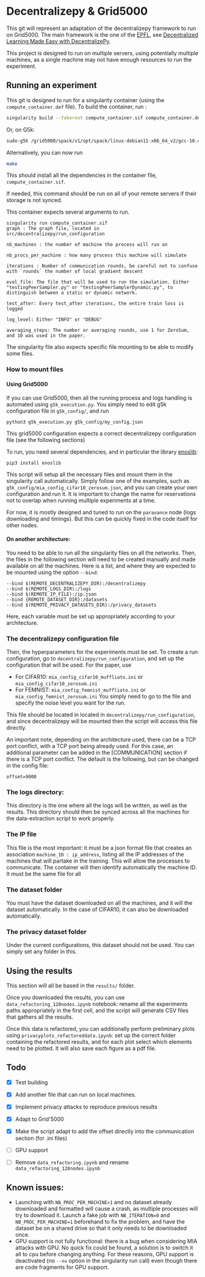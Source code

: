 # Decentralizepy & Grid5000
This git will represent an adaptation of the decentralizepy framework to run on Grid5000. The main framework is the one of the [EPFL](https://github.com/sacs-epfl/decentralizepy), see [Decentralized Learning Made Easy with DecentralizePy](https://arxiv.org/abs/2304.08322).

This project is designed to run on multiple servers, using potentially multiple machines, as a single machine may not have enough resources to run the experiment. 


## Running an experiment

This git is designed to run for a singularity container (using the `compute_container.def` file). To build the container, run :
```bash
singularity build --fakeroot compute_container.sif compute_container.def
```
Or, on G5k:

```bash
sudo-g5k /grid5000/spack/v1/opt/spack/linux-debian11-x86_64_v2/gcc-10.4.0/singularity-3.8.7-rv6m5rw2bda5vu5cb7kcw6jfjg24xp6h/bin/singularity -d build compute_container.sif compute_container.def
```

Alternatively, you can now run 
```bash
make
```

This should install all the dependencies in the container file, `compute_container.sif`. 

If needed, this command should be run on all of your remote servers if their storage is not synced.

This container expects several arguments to run. 
```
singularity run compute_container.sif 
graph : The graph file, located in src/decentralizepy/run_configuration

nb_machines : the number of machine the process will run on 

nb_procs_per_machine : how many process this machine will simulate

iterations : Number of communication rounds, be careful not to confuse with `rounds` the number of local gradient descent 
    
eval_file: The file that will be used to run the simulation. Either "testingPeerSampler.py" or "testingPeerSamplerDynamic.py", to distinguish between a static or dynamic network.

test_after: Every test_after iterations, the entire train loss is logged

log_level: Either "INFO" or "DEBUG"

averaging_steps: The number or averaging rounds, use 1 for ZeroSum, and 10 was used in the paper.
```

The singularity file also expects specific file mounting to be able to modify some files. 

### How to mount files

#### Using Grid5000
If you can use Grid5000, then all the running process and logs handling is automated using `g5k_execution.py`. You simply need to edit g5k configuration file in `g5k_config/`, and run
```
python3 g5k_execution.py g5k_config/my_config.json
```
This grid5000 configuration expects a correct decentralizepy configuration file (see the following sections)

To run, you need several dependencies, and in particular the library [enoslib](https://discovery.gitlabpages.inria.fr/enoslib/tutorials/grid5000.html): 
```
pip3 install enoslib
```

This script will setup all the necessary files and mount them in the singularity call automatically. Simply follow one of the examples, such as `g5k_config/mia_config_cifar10_zerosum.json`, and you can create your own configuration and run it. It is important to change the name for reservations not to overlap when running multiple experiments at a time.

For now, it is mostly designed and tuned to run on the `paravance` node (logs downloading and timings). But this can be quickly fixed in the code itself for other nodes.

#### On another architecture:
You need to be able to run all the singularity files on all the networks. Then, the files in the following section will need to be created manually and made available on all the machines. Here is a list, and where they are expected to be mounted using the option `--bind`:
```
--bind $(REMOTE_DECENTRALIZEPY_DIR):/decentralizepy
--bind $(REMOTE_LOGS_DIR):/logs
--bind $(REMOTE_IP_FILE):/ip.json
--bind {REMOTE_DATASET_DIR}:/datasets
--bind $(REMOTE_PRIVACY_DATASETS_DIR):/privacy_datasets 
```
Here, each variable must be set up appropriately according to your architecture.


### The decentralizepy configuration file
Then, the hyperparameters for the experiments must be set. 
To create a run configuration, go to `decentralizepy/run_configuration`, and set up the configuration that will be used. For the paper, use 
* For CIFAR10: `mia_config_cifar10_muffliato.ini` or `mia_config_cifar10_zerosum.ini`  
* For FEMNIST: `mia_config_femnist_muffliato.ini` or `mia_config_femnist_zerosum.ini`
You simply need to go to the file and specify the noise level you want for the run.

This file should be located in located in `decentralizepy/run_configuration`, and since decentralizepy will be mounted then the script will access this file directly.  


An important note, depending on the architecture used, there can be a TCP port conflict, with a TCP port being already used. For this case, an additional parameter can be added in the [COMMUNICATION] section if there is a TCP port conflict. The default is the following, but can be changed in the config file:
```
offset=9000
```


### The logs directory:
This directory is the one where all the logs will be written, as well as the results. This directory should then be synced across all the machines for the data-extraction script to work properly.


### The IP file
This file is the most important: it must be a json format file that creates an association `machine_ID : ip_address`, listing all the IP addresses of the machines that will partake in the training. This will allow the processes to communicate. The container will then identify automatically the machine ID.
It must be the same file for all  

### The dataset folder
You must have the dataset downloaded on all the machines, and it will the dataset automatically. In the case of CIFAR10, it can also be downloaded automatically. 

### The privacy dataset folder
Under the current configurations, this dataset should not be used. You can simply set any folder in this.


## Using the results
This section will all be based in the `results/` folder.

Once you downloaded the results, you can use `data_refactoring_128nodes.ipynb` notebook: rename all the experiments paths appropriately in the first cell, and the script will generate CSV files that gathers all the results.

Once this data is refactored, you can additionally perform preliminary plots using `privacyplots_refactoreddata.ipynb`: set up the correct folder containing the refactored results, and for each plot select which elements need to be plotted. It will also save each figure as a pdf file.  

## Todo 
* [x] Test building
* [x] Add another file that can run on local machines.
* [x] Implement privacy attacks to reproduce previous results
* [x] Adapt to Grid'5000
* [x] Make the script adapt to add the offset directly into the communication section (for .ini files)
* [ ] GPU support
* [ ] Remove `data_refactoring.ipynb` and rename `data_refactoring_128nodes.ipynb`


## Known issues:
* Launching with `NB_PROC_PER_MACHINE>1` and no dataset already downloaded and formatted will cause a crash, as multiple processes will try to download it. Launch a fake job with `NB_ITERATION=0` and  `NB_PROC_PER_MACHINE=1` beforehand to fix the problem, and have the dataset be on a shared drive so that it only needs to be downloaded once.
* GPU support is not fully functional: there is a bug when considering MIA attacks with GPU. No quick fix could be found, a solution is to switch it all to cpu before changing anything. For these reasons, GPU support is deactivated (no `--nv` option in the singularity run call) even though there are code fragments for GPU support.